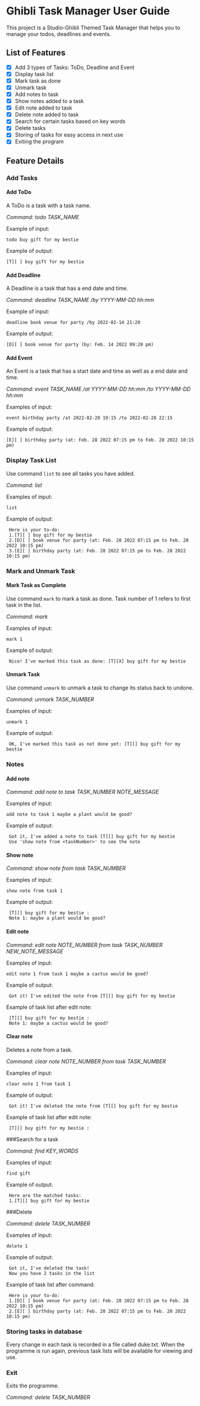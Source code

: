 # Ghibli Task Manager User Guide

This project is a Studio-Ghibli Themed Task Manager that helps you to manage your todos, deadlines and events.

## List of Features

- [x] Add 3 types of Tasks: ToDo, Deadline and Event
- [x] Display task list
- [x] Mark task as done
- [x] Unmark task
- [x] Add notes to task
- [x] Show notes added to a task
- [x] Edit note added to task
- [x] Delete note added to task
- [x] Search for certain tasks based on key words 
- [x] Delete tasks 
- [x] Storing of tasks for easy access in next use
- [x] Exiting the program

## Feature Details 

### Add Tasks

#### Add ToDo
A ToDo is a task with a task name.

*Command: todo TASK_NAME*
   
Example of input:
   ```
   todo buy gift for my bestie 
   ```
Example of output:
   ```
   [T][ ] buy gift for my bestie
   ```

#### Add Deadline
A Deadline is a task that has a end date and time. 

*Command: deadline TASK_NAME /by YYYY-MM-DD hh:mm*
   
Example of input:
   ```
   deadline book venue for party /by 2022-02-14 21:20
   ```
Example of output:
   ```
   [D][ ] book venue for party (by: Feb. 14 2022 09:20 pm)
   ```

#### Add Event
An Event is a task that has a start date and time as well as a end date and time. 

*Command: event TASK_NAME /at YYYY-MM-DD hh:mm /to YYYY-MM-DD hh:mm*
   
Examples of input:
   ```
   event birthday party /at 2022-02-28 19:15 /to 2022-02-28 22:15
   ```
Example of output:
  ```
  [E][ ] birthday party (at: Feb. 28 2022 07:15 pm to Feb. 28 2022 10:15 pm)
  ```
   
### Display Task List

Use command ```list``` to see all tasks you have added.

*Command: list*
   
Examples of input:
   ```
   list
   ```
Example of output:
  ```
   Here is your to-do:
   1.[T][ ] buy gift for my bestie
   2.[D][ ] book venue for party (at: Feb. 28 2022 07:15 pm to Feb. 28 2022 10:15 pm)
   3.[E][ ] birthday party (at: Feb. 28 2022 07:15 pm to Feb. 28 2022 10:15 pm)
  ```
### Mark and Unmark Task 

#### Mark Task as Complete

Use command ```mark``` to mark a task as done. Task number of 1 refers to first task in the list.

*Command: mark <task number>*
   
Examples of input:
   ```
   mark 1
   ```
Example of output:
  ```
   Nice! I've marked this task as done: [T][X] buy gift for my bestie
  ```
#### Unmark Task 

Use command ```unmark``` to unmark a task to change its status back to undone.

*Command: unmark TASK_NUMBER*
   
Examples of input:
   ```
   unmark 1
   ```
Example of output:
  ```
   OK, I've marked this task as not done yet: [T][] buy gift for my bestie
  ```

### Notes 

#### Add note

*Command: add note to task TASK_NUMBER NOTE_MESSAGE*
   
Examples of input:
   ```
   add note to task 1 maybe a plant would be good?
   ```
Example of output:
  ```
   Got it, I've added a note to task [T][] buy gift for my bestie
   Use 'show note from <taskNumber>' to see the note
  ```
#### Show note

*Command: show note from task TASK_NUMBER*
   
Examples of input:
   ```
   show note from task 1
   ```
Example of output:
  ```
   [T][] buy gift for my bestie :
   Note 1: maybe a plant would be good?
  ```
#### Edit note

*Command: edit note NOTE_NUMBER from task TASK_NUMBER NEW_NOTE_MESSAGE*
   
Examples of input:
   ```
   edit note 1 from task 1 maybe a cactus would be good?
   ```
Example of output:
  ```
   Got it! I've edited the note from [T][] buy gift for my bestie
  ```
   
Example of task list after edit note:
  ```
   [T][] buy gift for my bestie :
   Note 1: maybe a cactus would be good?
  ```
 #### Clear note

Deletes a note from a task.
   
*Command: clear note NOTE_NUMBER from task TASK_NUMBER*
   
Examples of input:
   ```
   clear note 1 from task 1
   ```
Example of output:
  ```
   Got it! I've deleted the note from [T][] buy gift for my bestie
  ```
   
Example of task list after edit note:
  ```
   [T][] buy gift for my bestie :
  ```  
   
###Search for a task 
   
*Command: find KEY_WORDS*
   
Examples of input:
   ```
   find gift
   ```
Example of output:
  ```
   Here are the matched tasks:
   1.[T][] buy gift for my bestie
  ```
###Delete 
   
*Command: delete TASK_NUMBER*
   
Examples of input:
   ```
   delete 1
   ```
Example of output:
  ```
   Got it, I've deleted the task!
   Now you have 2 tasks in the list
  ```
Example of task list after command:
  ```
   Here is your to-do:
   1.[D][ ] book venue for party (at: Feb. 28 2022 07:15 pm to Feb. 28 2022 10:15 pm)
   2.[E][ ] birthday party (at: Feb. 28 2022 07:15 pm to Feb. 28 2022 10:15 pm)
  ```
### Storing tasks in database

   Every change in each task is recorded in a file called duke.txt. When the programme is run again, previous task lists will be available for viewing and use.
  
### Exit

   Exits the programme.
   
   *Command: delete TASK_NUMBER*
   

